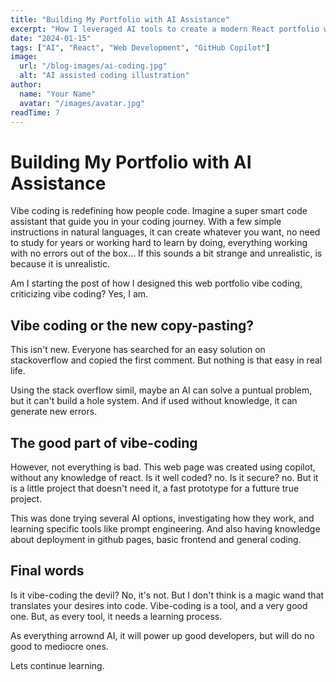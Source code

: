 ```yaml
---
title: "Building My Portfolio with AI Assistance"
excerpt: "How I leveraged AI tools to create a modern React portfolio website"
date: "2024-01-15"
tags: ["AI", "React", "Web Development", "GitHub Copilot"]
image:
  url: "/blog-images/ai-coding.jpg"
  alt: "AI assisted coding illustration"
author:
  name: "Your Name"
  avatar: "/images/avatar.jpg"
readTime: 7
---
```


# Building My Portfolio with AI Assistance

Vibe coding is redefining how people code. Imagine a super smart code assistant that guide you in your coding journey. 
With a few simple instructions in natural languages, it can create whatever you want, no need to study for years or 
working hard to learn by doing, everything working with no errors out of the box... If this sounds a bit strange and 
unrealistic, is because it is unrealistic. 

Am I starting the post of how I designed this web portfolio vibe coding, criticizing vibe coding? Yes, I am.

## Vibe coding or the new copy-pasting?

This isn't new. Everyone has searched for an easy solution on stackoverflow and copied the first comment. But nothing 
is that easy in real life. 

Using the stack overflow simil, maybe an AI can solve a puntual problem, but it can't build a hole system. And if used 
without knowledge, it can generate new errors.

## The good part of vibe-coding

However, not everything is bad. This web page was created using copilot, without any knowledge of react. Is it well coded? no.
Is it secure? no. But it is a little project that doesn't need it, a fast prototype for a futture true project.

This was done trying several AI options, investigating how they work, and learning specific tools like prompt engineering. 
And also having knowledge about deployment in github pages, basic frontend and general coding.

## Final words

Is it vibe-coding the devil? No, it's not. But I don't think is a magic wand that translates your desires into code.
Vibe-coding is a tool, and a very good one. But, as every tool, it needs a learning process. 

As everything arrownd AI, it will power up good developers, but will do no good to mediocre ones.

Lets continue learning.

